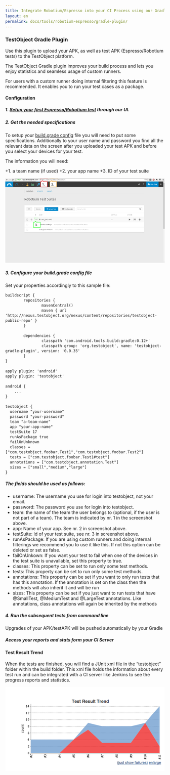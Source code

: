 ```yaml
---
title: Integrate Robotium/Espresso into your CI Process using our Gradle plugin
layout: en
permalink: docs/tools/robotium-espresso/gradle-plugin/
---
```


<h3 id="gradle-plugin">TestObject Gradle Plugin</h3>

Use this plugin to upload your APK, as well as test APK (Espresso/Robotium tests) to the TestObject platform.

The TestObject Gradle plugin improves your build process and lets you enjoy statistics and seamless usage of custom runners.

For users with a custom runner doing internal filtering this feature is recommended. It enables you to run your test cases as a package.



<h4>Configuration</h4>


<h5>1. <a href="/docs/testing-tools/robotium-espresso/setup/">Setup your first Espresso/Robotium test</a> through our UI.</h5>

<h5>2. Get the needed specifications</h5>

To setup your <a href="#build.gradle">build.grade config</a> file you will need to put some specifications. Additionally to your user name and password you find all the relevant data on the screen after you uploaded your test APK and before you select your devices for your test.

The information you will need:

+1. a team name (if used)
+2. your app name
+3. ID of your test suite

<img src="/img/guides/gradle/screen-gradle-plugin.png" alt="Screen Gradle Plugin">

<h5>3. Configure your <a id="build.gradle">build.grade config</a> file</h5>

Set your properties accordingly to this sample file:


```
buildscript {
        repositories {
                mavenCentral()
                maven { url 'http://nexus.testobject.org/nexus/content/repositories/testobject-public-repo' }
        }

        dependencies {
                classpath 'com.android.tools.build:gradle:0.12+'
                classpath group: 'org.testobject', name: 'testobject-gradle-plugin', version: '0.0.35'
        }
}

apply plugin: 'android'
apply plugin: 'testobject'

android {
	...
}

testobject {
  username "your-username"
  password "your-password"
  team "a-team-name"
  app "your-app-name"
  testSuite 17
  runAsPackage true
  failOnUnknown
  classes = ["com.testobject.foobar.Test1","com.testobject.foobar.Test2"]
  tests = ["com.testobject.foobar.Test1#test"]
  annotations = ["com.testobject.annotation.Test"]
  sizes = ["small","medium","large"]
}
```

<h5>The fields should be used as follows:</h5>

- username: The username you use for login into testobject, not your email.
- password: The password you use for login into testobject.
- team: the name of the team the user belongs to (optional, if the user is not part of a team). The team is indicated by nr. 1 in the screenshot above.
- app: Name of your app. See nr. 2 in screenshot above.
- testSuite: Id of your test suite, see nr. 3 in screenshot above.
- runAsPackage: If you are using custom runners and doing internal filterings we recommend you to use it like this. If not this option can be deleted or set as false.
- failOnUnkown: If you want your test to fail when one of the devices in the test suite is unavailable, set this property to true.
- classes: This property can be set to run only some test methods.
- tests: This property can be set to run only some test methods.
- annotations: This property can be set if you want to only run tests that has this annotation. If the annotation is set on the class then the methods will also inherit it and will be run
- sizes: This property can be set if you just want to run tests that have @SmallTest, @MediumTest and @LargeTest annotations. Like annotations, class annotations will again be inherited by the methods


<h5>4. Run the subsequent tests from command line</h5>

Upgrades of your APK/testAPK will be pushed automatically by your Gradle


<h5>Access your reports and stats form your CI Server</h5>

<h4>Test Result Trend</h5>


When the tests are finished, you will find a JUnit xml file in the “testobject” folder within the build folder. This xml file holds the information about every test run and can be integrated with a CI server like Jenkins to see the progress reports and statistics.

<img src="/img/guides/gradle/gradle-test-results.png" alt="Test result statistics">

